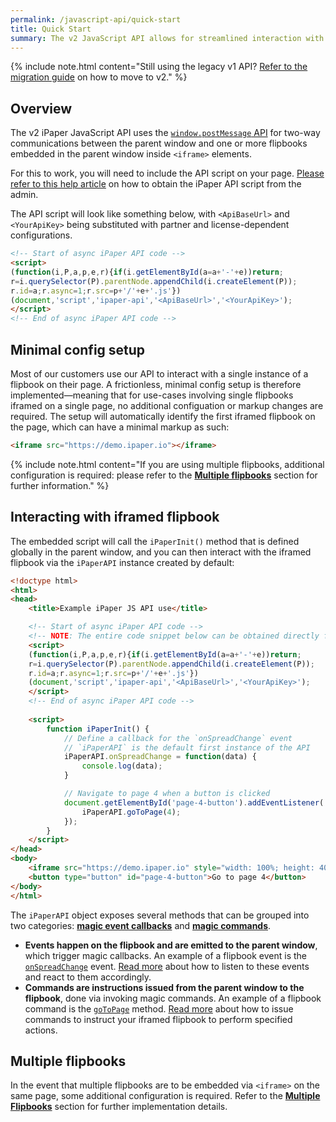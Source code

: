 ```yaml
---
permalink: /javascript-api/quick-start
title: Quick Start
summary: The v2 JavaScript API allows for streamlined interaction with iframed flipbooks using cross-origin communications available in modern browsers.
---
```


 {% include note.html content="Still using the legacy v1 API? [Refer to the migration guide](./migration-guide) on how to move to v2." %}

## Overview

The v2 iPaper JavaScript API uses the [`window.postMessage` API](https://developer.mozilla.org/en-US/docs/Web/API/Window/postMessage) for two-way communications between the parent window and one or more flipbooks embedded in the parent window inside `<iframe>` elements.

For this to work, you will need to include the API script on your page. [Please refer to this help article](https://intercom.help/ipaper/do-more-with-ipaper/the-ipaper-api-javascript) on how to obtain the iPaper API script from the admin.

The API script will look like something below, with `<ApiBaseUrl>` and `<YourApiKey>` being substituted with partner and license-dependent configurations.

```html
<!-- Start of async iPaper API code -->
<script>
(function(i,P,a,p,e,r){if(i.getElementById(a=a+'-'+e))return;
r=i.querySelector(P).parentNode.appendChild(i.createElement(P));
r.id=a;r.async=1;r.src=p+'/'+e+'.js'})
(document,'script','ipaper-api','<ApiBaseUrl>','<YourApiKey>');
</script>
<!-- End of async iPaper API code -->
```

## Minimal config setup

Most of our customers use our API to interact with a single instance of a flipbook on their page. A frictionless, minimal config setup is therefore implemented&mdash;meaning that for use-cases involving single flipbooks iframed on a single page, no additional configuation or markup changes are required. The setup will automatically identify the first iframed flipbook on the page, which can have a minimal markup as such:

```html
<iframe src="https://demo.ipaper.io"></iframe>
```

 {% include note.html content="If you are using multiple flipbooks, additional configuration is required: please refer to the [**Multiple flipbooks**](#multiple-flipbooks) section for further information." %}

## Interacting with iframed flipbook

The embedded script will call the `iPaperInit()` method that is defined globally in the parent window, and you can then interact with the iframed flipbook via the `iPaperAPI` instance created by default:

```html
<!doctype html>
<html>
<head>
    <title>Example iPaper JS API use</title>

    <!-- Start of async iPaper API code -->
    <!-- NOTE: The entire code snippet below can be obtained directly from the Admin. Refer to our help article for further information. -->
    <script>
    (function(i,P,a,p,e,r){if(i.getElementById(a=a+'-'+e))return;
    r=i.querySelector(P).parentNode.appendChild(i.createElement(P));
    r.id=a;r.async=1;r.src=p+'/'+e+'.js'})
    (document,'script','ipaper-api','<ApiBaseUrl>','<YourApiKey>');
    </script>
    <!-- End of async iPaper API code -->
    
    <script>
        function iPaperInit() {
            // Define a callback for the `onSpreadChange` event
            // `iPaperAPI` is the default first instance of the API
            iPaperAPI.onSpreadChange = function(data) {
                console.log(data);
            }

            // Navigate to page 4 when a button is clicked
            document.getElementById('page-4-button').addEventListener('click', function() {
                iPaperAPI.goToPage(4);
            });
        }
    </script>
</head>
<body>
    <iframe src="https://demo.ipaper.io" style="width: 100%; height: 400px;"></iframe>
    <button type="button" id="page-4-button">Go to page 4</button>
</body>
</html>
```

The `iPaperAPI` object exposes several methods that can be grouped into two categories: [**magic event callbacks**](./events) and [**magic commands**](./commands).

- **Events happen on the flipbook and are emitted to the parent window**, which trigger magic callbacks. An example of a flipbook event is the [`onSpreadChange`](./events#onspreadchange) event. [Read more](./events) about how to listen to these events and react to them accordingly.
- **Commands are instructions issued from the parent window to the flipbook**, done via invoking magic commands. An example of a flipbook command is the [`goToPage`](./commands#gotopage) method. [Read more](./commands) about how to issue commands to instruct your iframed flipbook to perform specified actions.

## Multiple flipbooks

In the event that multiple flipbooks are to be embedded via `<iframe>` on the same page, some additional configuration is required. Refer to the [**Multiple Flipbooks**](./advanced-usage#multiple-flipbooks) section for further implementation details.
